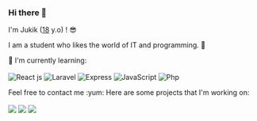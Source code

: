 ### Hi there 👋

I'm Jukik ([18](https://github.com/moepoi/moepoi/commit/c15e0dc41a58149d47f7813f145259151a2a73c7) y.o) ! :sunglasses:

I am a student who likes the world of IT and programming. :ghost:

:page_with_curl: I'm currently learning:
<br><br>
![React js](https://img.shields.io/badge/React-20232A?style=for-the-badge&logo=react&logoColor=61DAFB)
![Laravel](https://img.shields.io/badge/Laravel-FF2D20?style=for-the-badge&logo=laravel&logoColor=white)
![Express](https://img.shields.io/badge/Express.js-000000?style=for-the-badge&logo=express&logoColor=white)
![JavaScript](https://img.shields.io/badge/javascript-%23323330.svg?style=for-the-badge&logo=javascript&logoColor=%23F7DF1E)
![Php](https://img.shields.io/badge/PHP-777BB4?style=for-the-badge&logo=php&logoColor=white)
<br>
</details>
Feel free to contact me :yum: Here are some projects that I'm working on:
<br><br>
<a href="https://www.facebook.com/profile.php?id=100044014268093" target="_blank"><img src="https://img.shields.io/badge/Facebook-1877F2?style=for-the-badge&logo=facebook&logoColor=white"></a>
<a rel="me" href="mailto:unluading123@gmail.com" target="_blank"><img src="https://img.shields.io/badge/Gmail-D14836?style=for-the-badge&logo=gmail&logoColor=white"></a>
<a href="https://www.instagram.com/zakichan189/" target="_blank"><img src="	https://img.shields.io/badge/Instagram-E4405F?style=for-the-badge&logo=instagram&logoColor=white"></a>
